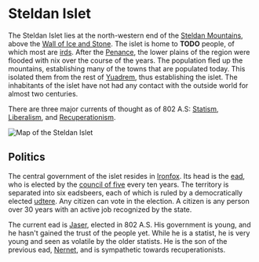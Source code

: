 # Steldan Islet
The Steldan Islet lies at the north-western end of the [Steldan Mountains](TODO), above the [Wall of Ice and Stone](TODO).
The islet is home to **TODO** people, of which most are [irds](TODO).
After the [Penance](TODO), the lower plains of the region were flooded with nix over the course of the years.
The population fled up the mountains, establishing many of the towns that are populated today.
This isolated them from the rest of [Yuadrem](TODO), thus establishing the islet.
The inhabitants of the islet have not had any contact with the outside world for almost two centuries.

There are three major currents of thought as of 802 A.S: [Statism](politics/statism), [Liberalism](politics/liberalism), and [Recuperationism](politics/recuperationism).

![Map of the Steldan Islet](img/steldan_islet_v010.png)

## Politics
The central government of the islet resides in [Ironfox](TODO).
Its head is the [ead](politics/hierarchy), who is elected by the [council of five](politics/hierarchy) every ten years.
The territory is separated into six eadsbeers, each of which is ruled by a democratically elected [udtere](politics/hierarchy).
Any citizen can vote in the election.
A citizen is any person over 30 years with an active job recognized by the state.

The current ead is [Jaser](TODO), elected in 802 A.S.
His government is young, and he hasn't gained the trust of the people yet.
While he is a statist, he is very young and seen as volatile by the older statists.
He is the son of the previous ead, [Nernet](TODO), and is sympathetic towards recuperationists.
